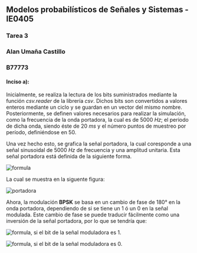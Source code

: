 ## Modelos probabilísticos de Señales y Sistemas - IE0405
### Tarea 3
### Alan Umaña Castillo
### B77773

#### Inciso a):

Inicialmente, se realiza la lectura de los bits suministrados mediante la función *csv.reader* de la librería *csv*. Dichos bits son convertidos a valores enteros mediante un ciclo y se guardan en un vector del mismo nombre. Posteriormente, se definen valores necesarios para realizar la simulación, como la frecuencia de la onda portadora, la cual es de 5000 *Hz*; el periodo de dicha onda, siendo éste de 20 *ms* y el número puntos de muestreo por período, definiéndose en 50.

Una vez hecho esto, se grafica la señal portadora, la cual coresponde a una señal sinusoidal de 5000 *Hz* de frecuencia y una amplitud unitaria. Esta señal portadora está definida de la siguiente forma.

![formula](https://render.githubusercontent.com/render/math?math=S(t)=sen(2\pi\f_pt))

La cual se muestra en la siguente figura:

![portadora](https://user-images.githubusercontent.com/66042916/86303737-f915d680-bbc9-11ea-95e9-d737e55b3ee7.png)

Ahora, la modulación **BPSK** se basa en un cambio de fase de 180° en la onda portadora, dependiendo de si se tiene un 1 ó un 0 en la señal modulada. Este cambio de fase se puede traducir fácilmente como una inversión de la señal portadora, por lo que se tendría que:

![formula](https://render.githubusercontent.com/render/math?math=S_1(t)=sen(2\pi\f_pt)), si el bit de la señal moduladora es 1.

![formula](https://render.githubusercontent.com/render/math?math=S_0(t)=-sen(2\pi\f_pt)), si el bit de la señal moduladora es 0.
